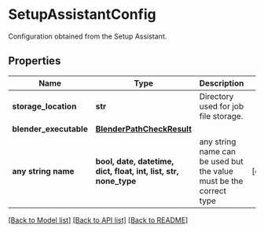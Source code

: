 # SetupAssistantConfig

Configuration obtained from the Setup Assistant.

## Properties
Name | Type | Description | Notes
------------ | ------------- | ------------- | -------------
**storage_location** | **str** | Directory used for job file storage. | 
**blender_executable** | [**BlenderPathCheckResult**](BlenderPathCheckResult.md) |  | 
**any string name** | **bool, date, datetime, dict, float, int, list, str, none_type** | any string name can be used but the value must be the correct type | [optional]

[[Back to Model list]](../README.md#documentation-for-models) [[Back to API list]](../README.md#documentation-for-api-endpoints) [[Back to README]](../README.md)


